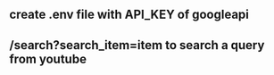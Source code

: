 ## create .env file with API_KEY of googleapi

## /search?search_item=item to search a query from youtube
